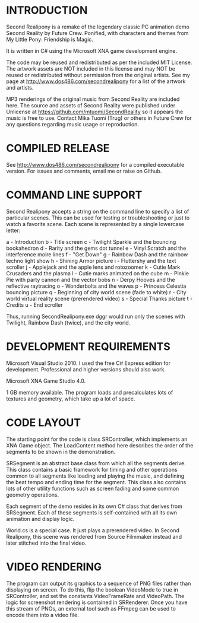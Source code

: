 INTRODUCTION
============

Second Realipony is a remake of the legendary classic PC animation demo Second Reality by Future Crew. Ponified, with characters and themes from My Little Pony: Friendship is Magic.

It is written in C# using the Microsoft XNA game development engine.

The code may be reused and redistributed as per the included MIT License.  The artwork assets are NOT included in this license and may NOT be reused or redistributed without permission from the original artists.  See my page at http://www.dos486.com/secondrealipony for a list of the artwork and artists.

MP3 renderings of the original music from Second Reality are included here.  The source and assets of Second Reality were published under Unlicense at https://github.com/mtuomi/SecondReality so it appears the music is free to use.  Contact Mika Tuomi (Trug) or others in Future Crew for any questions regarding music usage or reproduction.


COMPILED RELEASE
================

See http://www.dos486.com/secondrealipony for a compiled executable version.  For issues and comments, email me or raise on Github.


COMMAND LINE SUPPORT
====================

Second Realipony accepts a string on the command line to specify a list of particular scenes.  This can be used for testing or troubleshooting or just to watch a favorite scene.  Each scene is represented by a single lowercase letter:

a - Introduction
b - Title screen
c - Twilight Sparkle and the bouncing bookahedron
d - Rarity and the gems dot tunnel
e - Vinyl Scratch and the interference moire lines
f - "Get Down"
g - Rainbow Dash and the rainbow techno light show
h - Shining Armor picture
i - Fluttershy and the text scroller
j - Applejack and the apple lens and rotozoomer
k - Cutie Mark Crusaders and the plasma
l - Cutie marks animated on the cube
m - Pinkie Pie with party cannon and the vector bobs
n - Derpy Hooves and the reflective raytracing
o - Wonderbolts and the waves
p - Princess Celestia bouncing picture
q - Beginning of city world scene (fade to white)
r - City world virtual reality scene (prerendered video)
s - Special Thanks picture
t - Credits
u - End scroller

Thus, running SecondRealipony.exe dggr would run only the scenes with Twilight, Rainbow Dash (twice), and the city world.



DEVELOPMENT REQUIREMENTS
========================

Microsoft Visual Studio 2010.  I used the free C# Express edition for development.  Professional and higher versions should also work.

Microsoft XNA Game Studio 4.0.

1 GB memory available.  The program loads and precalculates lots of textures and geometry, which take up a lot of space.


CODE LAYOUT
===========

The starting point for the code is class SRController, which implements an XNA Game object.  The LoadContent method here describes the order of the segments to be shown in the demonstration.  

SRSegment is an abstract base class from which all the segments derive.  This class contains a basic framework for timing and other operations common to all segments like loading and playing the music, and defining the beat tempo and ending time for the segment.  This class also contains lots of other utility functions such as screen fading and some common geometry operations.

Each segment of the demo resides in its own C# class that derives from SRSegment.  Each of these segments is self-contained with all its own animation and display logic.

World.cs is a special case.  It just plays a prerendered video.  In Second Realipony, this scene was rendered from Source Filmmaker instead and later stitched into the final video.


VIDEO RENDERING
===============

The program can output its graphics to a sequence of PNG files rather than displaying on screen.  To do this, flip the boolean VideoMode to true in SRController, and set the constants VideoFrameRate and VideoPath.  The logic for screenshot rendering is contained in SRRenderer.  Once you have this stream of PNGs, an external tool such as FFmpeg can be used to encode them into a video file.
